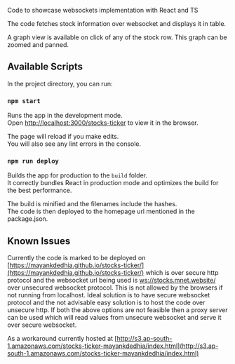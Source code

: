 Code to showcase websockets implementation with React and TS

The code fetches stock information over websocket and displays it in table.

A graph view is available on click of any of the stock row. This graph can be zoomed and panned.

## Available Scripts

In the project directory, you can run:

### `npm start`

Runs the app in the development mode.<br />
Open [http://localhost:3000/stocks-ticker](http://localhost:3000/stocks-ticker) to view it in the browser.

The page will reload if you make edits.<br />
You will also see any lint errors in the console.

### `npm run deploy`

Builds the app for production to the `build` folder.<br />
It correctly bundles React in production mode and optimizes the build for the best performance.

The build is minified and the filenames include the hashes.<br />
The code is then deployed to the homepage url mentioned in the package.json.

## Known Issues

Currently the code is marked to be deployed on [https://mayankdedhia.github.io/stocks-ticker/](https://mayankdedhia.github.io/stocks-ticker/) which is over secure http protocol and the websocket url being used is [ws://stocks.mnet.website/](ws://stocks.mnet.website/) over unsecured websocket protocol. This is not allowed by the browsers if not running from localhost.
Ideal solution is to have secure websocket protocol and the not advisable easy solution is to host the code over unsecure http.
If both the above options are not feasible then a proxy server can be used which will read values from unsecure websocket and serve it over secure websocket.

As a workaround currently hosted at [http://s3.ap-south-1.amazonaws.com/stocks-ticker-mayankdedhia/index.html](http://s3.ap-south-1.amazonaws.com/stocks-ticker-mayankdedhia/index.html)
